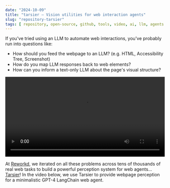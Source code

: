 ```yaml
---
date: "2024-10-09"
title: "tarsier — Vision utilities for web interaction agents"
slug: "repository-tarsier"
tags: [ repository, open-source, github, tools, video, ai, llm, agents ]
---
```




If you've tried using an LLM to automate web interactions, you've probably run into questions like:

* How should you feed the webpage to an LLM? (e.g. HTML, Accessibility Tree, Screenshot)
* How do you map LLM responses back to web elements?
* How can you inform a text-only LLM about the page's visual structure?

<video src="https://github.com/reworkd/tarsier/assets/50181239/af12beda-89b5-4add-b888-d780b353304b" width="100%" controls></video>

At [Reworkd][2], we iterated on all these problems across tens of thousands of real web tasks to build a powerful perception system for web agents... [Tarsier][1]! In the video below, we use Tarsier to provide webpage perception for a minimalistic GPT-4 LangChain web agent.



   [1]: https://github.com/reworkd/tarsier
   [2]: https://www.reworkd.ai/
